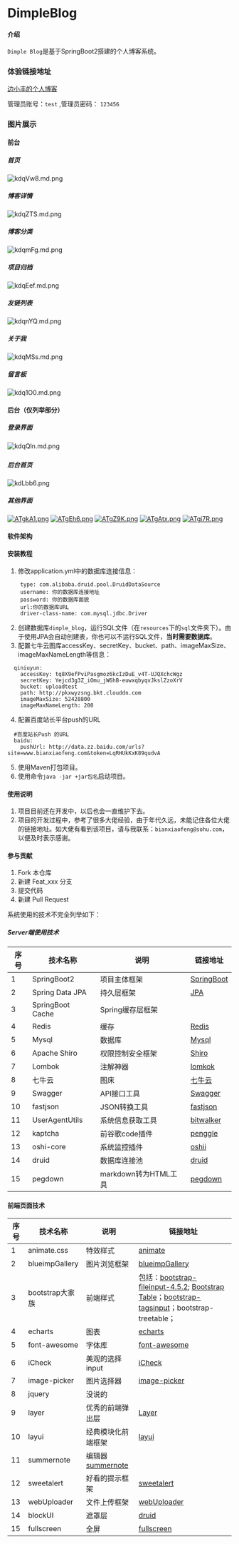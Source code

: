 
# DimpleBlog

#### 介绍

`Dimple Blog`是基于SpringBoot2搭建的个人博客系统。

### 体验链接地址

[边小丰的个人博客](http://www.bianxiaofeng.com/)

管理员账号：`test` ,管理员密码： `123456`

### 图片展示

#### 前台
##### 首页
![kdqVw8.md.png](https://s2.ax1x.com/2019/04/10/ATcVyQ.png)
##### 博客详情
![kdqZTS.md.png](https://s2.ax1x.com/2019/04/10/ATcMF0.png)
##### 博客分类
![kdqmFg.md.png](https://s2.ax1x.com/2019/04/10/ATcJOJ.png)
##### 项目归档
![kdqEef.md.png](https://s2.ax1x.com/2019/04/10/ATcUT1.png)
##### 友链列表
![kdqnYQ.md.png](https://s2.ax1x.com/2019/04/10/ATc0fK.png)
##### 关于我
![kdqMSs.md.png](https://s2.ax1x.com/2019/04/10/ATcDSO.png)
##### 留言板
![kdq1O0.md.png](https://s2.ax1x.com/2019/04/10/ATcyOH.png)
#### 后台（仅列举部分）
##### 登录界面
![kdqQln.md.png](https://s2.ax1x.com/2019/04/10/ATcWkt.png)
##### 
##### 后台首页
![kdLbb6.png](https://s2.ax1x.com/2019/04/10/ATcTXQ.png)
##### 其他界面

[![ATgkA1.png](https://s2.ax1x.com/2019/04/10/ATgkA1.png)](https://imgchr.com/i/ATgkA1)
[![ATgEh6.png](https://s2.ax1x.com/2019/04/10/ATgEh6.png)](https://imgchr.com/i/ATgEh6)
[![ATgZ9K.png](https://s2.ax1x.com/2019/04/10/ATgZ9K.png)](https://imgchr.com/i/ATgZ9K)
[![ATgAtx.png](https://s2.ax1x.com/2019/04/10/ATgAtx.png)](https://imgchr.com/i/ATgAtx)
[![ATgi7R.png](https://s2.ax1x.com/2019/04/10/ATgi7R.png)](https://imgchr.com/i/ATgi7R)

#### 软件架构



#### 安装教程

1. 修改application.yml中的数据库连接信息：
```
    type: com.alibaba.druid.pool.DruidDataSource
    username: 你的数据库连接地址
    password: 你的数据库面貌
    url:你的数据库URL
    driver-class-name: com.mysql.jdbc.Driver
```
2. 创建数据库`dimple_blog`，运行SQL文件（在`resources`下的`sql`文件夹下）。由于使用JPA会自动创建表，你也可以不运行SQL文件，**当时需要数据库**。
3. 配置七牛云图库accessKey、secretKey、bucket、path、imageMaxSize、imageMaxNameLength等信息：
```
  qiniuyun:
    accessKey: tq8X9efPviPasgmoz6kcIzDuE_v4T-UJQXchcWgz
    secretKey: Yejcd3g3Z_iOmu_jW6hB-euwxqbyqvJkslZzoXrV
    bucket: uploadtest
    path: http://pkxwyzsng.bkt.clouddn.com
    imageMaxSize: 52428800
    imageMaxNameLength: 200
```
4. 配置百度站长平台push的URL

```
  #百度站长Push 的URL
  baidu:
    pushUrl: http://data.zz.baidu.com/urls?site=www.bianxiaofeng.com&token=LqRHUkKxK89qudvA
```
5. 使用Maven打包项目。
6. 使用命令`java -jar +jar包名`启动项目。

#### 使用说明

1. 项目目前还在开发中，以后也会一直维护下去。
2. 项目的开发过程中，参考了很多大佬经验，由于年代久远，未能记住各位大佬的链接地址。如大佬有看到该项目，请与我联系：`bianxiaofeng@sohu.com`，以便及时表示感谢。


#### 参与贡献

1. Fork 本仓库
2. 新建 Feat_xxx 分支
3. 提交代码
4. 新建 Pull Request

系统使用的技术不完全列举如下：

##### Server端使用技术

|序号  | 技术名称  |说明|链接地址 |
|--|--|--|--|
|1| SpringBoot2| 项目主体框架|[SpringBoot](http://spring.io/projects/spring-boot/) |
|2|Spring Data JPA|持久层框架|[JPA](http://spring.io/projects/spring-data-jpa)
|3|SpringBoot Cache|Spring缓存层框架||
| 4| Redis|缓存| [Redis](https://redis.io/)
| 5|Mysql  |数据库|[Mysql](https://www.mysql.com/)
| 6| Apache Shiro |权限控制安全框架|[Shiro](http://shiro.apache.org/)
| 7| Lombok|注解神器|[lomkok](https://www.projectlombok.org/)
| 8|七牛云 |图床| [七牛云](https://www.qiniu.com/)
| 9| Swagger|API接口工具|[Swagger](https://swagger.io/)
| 10| fastjson|JSON转换工具|[fastjson](https://archive.codeplex.com/?p=fastjson)
|11|UserAgentUtils|系统信息获取工具|[bitwalker](https://www.bitwalker.eu/software/user-agent-utils)
|12|kaptcha|前谷歌code插件|[penggle](http://www.oddjack.com/?certs=penggle/kaptcha)
|13|oshi-core|系统监控插件|[oshii](https://github.com/oshi/oshi)
|14|druid|数据库连接池|[druid](http://druid.io/)
|15|pegdown|markdown转为HTML工具|[pegdown](https://github.com/sirthias/pegdown/)
#### 前端页面技术
|序号  | 技术名称  |说明|链接地址 |
|--|--|--|--|
|1| animate.css| 特效样式|[animate](https://daneden.github.io/animate.css/) |
|2|blueimpGallery|图片浏览框架|[blueimpGallery](http://blueimp.github.io/Gallery/)|
|3|bootstrap大家族|前端样式|包括：[bootstrap-fileinput-4.5.2](http://blueimp.github.io/Gallery/);  [Bootstrap Table](https://bootstrap-table.com/)；[bootstrap-tagsinput](http://bootstrap-tagsinput.github.io/bootstrap-tagsinput/examples/)；bootstrap-treetable；|
| 4| echarts|图表| [echarts](https://echarts.baidu.com/)
| 5|font-awesome|字体库|[font-awesome](fontawesome.dashgame.com/)
| 6| iCheck |美观的选择input|[iCheck ](https://xdsoft.net/jquery-plugins/icheck/)
| 7| image-picker|图片选择器|[image-picker](https://ionicframework.com/docs/native/image-picker/)
| 8|jquery |没说的| 
| 9| layer|优秀的前端弹出层|[Layer](http://layer.layui.com/)
| 10| layui|经典模块化前端框架|[layui](https://www.layui.com/)
|11|summernote|编辑器[summernote](https://summernote.org/)
|12|sweetalert|好看的提示框架|[sweetalert](https://sweetalert.bootcss.com/)
|13|webUploader|文件上传框架|[webUploader](http://fex.baidu.com/webuploader/)
|14|blockUI|遮罩层|[druid](http://malsup.com/jquery/block/)
|15|fullscreen|全屏|[fullscreen](https://fullscreenmedia.co/)

